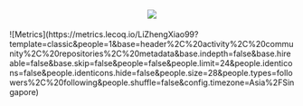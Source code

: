 <h1 align="center">
    <img src="https://readme-typing-svg.herokuapp.com/?lines=欢迎来到我的GitHub空间👋;李郑骁同学祝您今天愉快!&center=true&size=27">
</h1>
![Metrics](https://metrics.lecoq.io/LiZhengXiao99?template=classic&people=1&base=header%2C%20activity%2C%20community%2C%20repositories%2C%20metadata&base.indepth=false&base.hireable=false&base.skip=false&people=false&people.limit=24&people.identicons=false&people.identicons.hide=false&people.size=28&people.types=followers%2C%20following&people.shuffle=false&config.timezone=Asia%2FSingapore)
